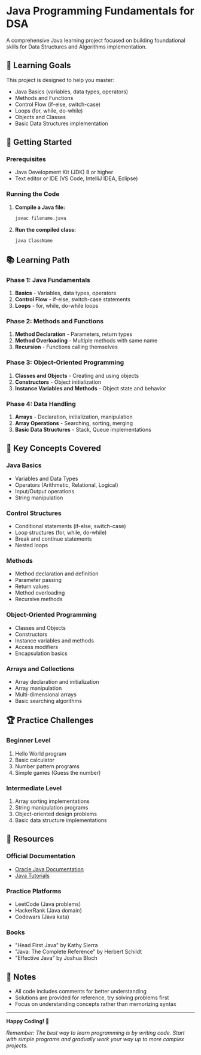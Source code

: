 # Java Programming Fundamentals for DSA

A comprehensive Java learning project focused on building foundational skills for Data Structures and Algorithms implementation.

## 🎯 Learning Goals

This project is designed to help you master:
- Java Basics (variables, data types, operators)
- Methods and Functions
- Control Flow (if-else, switch-case)
- Loops (for, while, do-while)
- Objects and Classes
- Basic Data Structures implementation


## 🚀 Getting Started

### Prerequisites
- Java Development Kit (JDK) 8 or higher
- Text editor or IDE (VS Code, IntelliJ IDEA, Eclipse)

### Running the Code

1. **Compile a Java file:**
   ```bash
   javac filename.java
   ```

2. **Run the compiled class:**
   ```bash
   java ClassName
   ```

## 📚 Learning Path

### Phase 1: Java Fundamentals
1. **Basics** - Variables, data types, operators
2. **Control Flow** - if-else, switch-case statements
3. **Loops** - for, while, do-while loops

### Phase 2: Methods and Functions
1. **Method Declaration** - Parameters, return types
2. **Method Overloading** - Multiple methods with same name
3. **Recursion** - Functions calling themselves

### Phase 3: Object-Oriented Programming
1. **Classes and Objects** - Creating and using objects
2. **Constructors** - Object initialization
3. **Instance Variables and Methods** - Object state and behavior

### Phase 4: Data Handling
1. **Arrays** - Declaration, initialization, manipulation
2. **Array Operations** - Searching, sorting, merging
3. **Basic Data Structures** - Stack, Queue implementations


## 📖 Key Concepts Covered

### Java Basics
- Variables and Data Types
- Operators (Arithmetic, Relational, Logical)
- Input/Output operations
- String manipulation

### Control Structures
- Conditional statements (if-else, switch-case)
- Loop structures (for, while, do-while)
- Break and continue statements
- Nested loops

### Methods
- Method declaration and definition
- Parameter passing
- Return values
- Method overloading
- Recursive methods

### Object-Oriented Programming
- Classes and Objects
- Constructors
- Instance variables and methods
- Access modifiers
- Encapsulation basics

### Arrays and Collections
- Array declaration and initialization
- Array manipulation
- Multi-dimensional arrays
- Basic searching algorithms

## 🏆 Practice Challenges

### Beginner Level
1. Hello World program
2. Basic calculator
3. Number pattern programs
4. Simple games (Guess the number)

### Intermediate Level
1. Array sorting implementations
2. String manipulation programs
3. Object-oriented design problems
4. Basic data structure implementations

## 🔗 Resources

### Official Documentation
- [Oracle Java Documentation](https://docs.oracle.com/javase/)
- [Java Tutorials](https://docs.oracle.com/javase/tutorial/)

### Practice Platforms
- LeetCode (Java problems)
- HackerRank (Java domain)
- Codewars (Java kata)

### Books
- "Head First Java" by Kathy Sierra
- "Java: The Complete Reference" by Herbert Schildt
- "Effective Java" by Joshua Bloch


## 📝 Notes

- All code includes comments for better understanding
- Solutions are provided for reference, try solving problems first
- Focus on understanding concepts rather than memorizing syntax

---

**Happy Coding! 🚀**

*Remember: The best way to learn programming is by writing code. Start with simple programs and gradually work your way up to more complex projects.*
